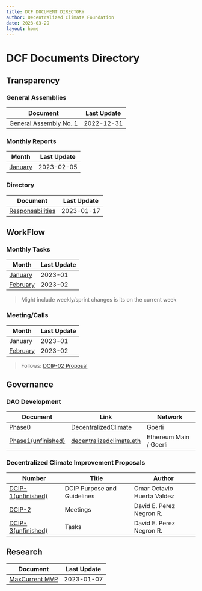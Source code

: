 ```yaml
---
title: DCF DOCUMENT DIRECTORY 
author: Decentralized Climate Foundation
date: 2023-03-29
layout: home
---
```



# DCF Documents Directory

## Transparency

### General Assemblies

| Document | Last Update |
| -------- | -------- |
| <a href="/assets/ActaAsamblea1.pdf" target="_blank">General Assembly No. 1</a> | 2022-12-31 |


### Monthly Reports

| Month | Last Update | 
| -------- | -------- |
| [January](https://hackmd.io/bcSkwAWZQCihO-1G7eQGZg) | 2023-02-05 | 

### Directory

| Document | Last Update |
| -------- | -------- |
| [Responsabilities](https://hackmd.io/gMphw3QiRvSI2WK3Ml2GkA) | 2023-01-17 |

## WorkFlow

### Monthly Tasks

| Month | Last Update | 
| -------- | -------- |
| [January](https://hackmd.io/oycdQimKSnKtehXKRkz3kA) | 2023-01 | 
| [February](https://hackmd.io/GguBDBZkQZiJXEEXkBBS3w) | 2023-02 | 

> Might include weekly/sprint changes is its on the current week

### Meeting/Calls

| Month | Last Update | 
| -------- | -------- |
| January| 2023-01 | 
| [February](https://hackmd.io/0HntZV7ySSeElUTf49IBbA?view) | 2023-02 | 

> Follows: [DCIP-02 Proposal](https://hackmd.io/0HntZV7ySSeElUTf49IBbA?view)

## Governance 

### DAO Development

| Document | Link | Network |
| -------- | -------- | -------- | 
| [Phase0](https://hackmd.io/A9LNZFTlQsC32gqDw1C7EQ)  | [DecentralizedClimate](https://client.aragon.org/#/decentralizedclimate) | Goerli
| [Phase1(unfinished)](https://hackmd.io/X0e7aeiaQKa2fPJS_mHguQ)  | [decentralizedclimate.eth](https://demo.snapshot.org/#/decentralizedclimate.eth) | Ethereum Main / Goerli

### Decentralized Climate Improvement Proposals

| Number | Title | Author |
| -------- | -------- | -------- | 
| [DCIP-1(unfinished)](https://hackmd.io/YP4DnMt5R1y-Z3h9zjjcMQ?view)  | DCIP Purpose and Guidelines | Omar Octavio Huerta Valdez
| [DCIP-2](https://hackmd.io/c-0PvrXFQWezOJpzNtRA1A?view)  | Meetings | David E. Perez Negron R.
| [DCIP-3(unfinished)](https://hackmd.io/MY70DIqET36kzZ2YHFupbg?view)  | Tasks | David E. Perez Negron R.

## Research

| Document | Last Update |
| -------- | -------- |
| [MaxCurrent MVP](https://hackmd.io/olq6nsUNRR2F3VG1NkWAZA) | 2023-01-07 |



